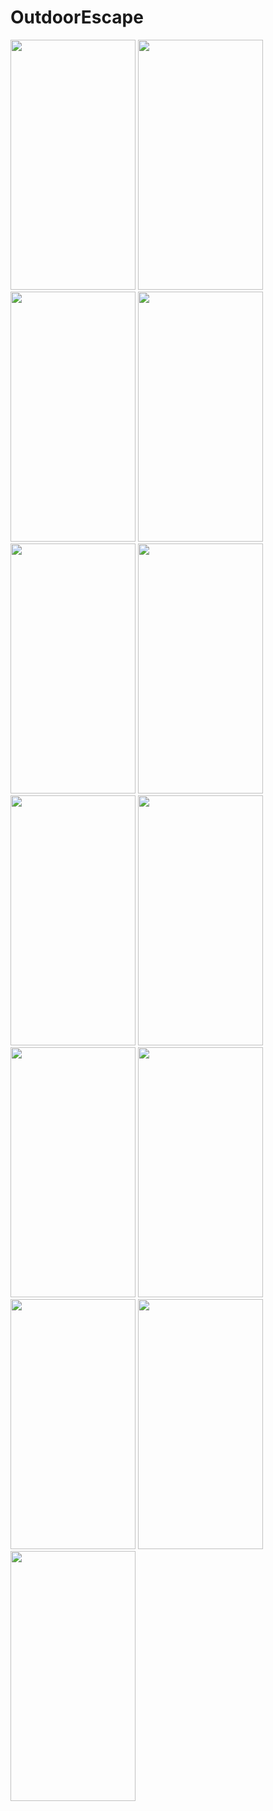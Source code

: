 # OutdoorEscape


<img src="https://github.com/patrykmaterla/OutdoorEscape-public/assets/101121453/390a0b91-4065-47d3-89a6-6109ea7a87c9" width="200" height="400">

<img src="https://github.com/patrykmaterla/OutdoorEscape-public/assets/101121453/625b81ad-8e95-4ea0-b2e1-00febae72ca2" width="200" height="400">

<img src="https://github.com/patrykmaterla/OutdoorEscape-public/assets/101121453/2d7b39e4-e8da-4752-b1cd-a8b7c66fe78e" width="200" height="400">

<img src="https://github.com/patrykmaterla/OutdoorEscape-public/assets/101121453/ff069dec-3a12-445c-b2bc-3a596e0eafcd" width="200" height="400">

<img src="https://github.com/patrykmaterla/OutdoorEscape-public/assets/101121453/f5a12436-e825-4515-9032-13c2c02c1711" width="200" height="400">

<img src="https://github.com/patrykmaterla/OutdoorEscape-public/assets/101121453/d967350f-3b8d-446d-9404-9b21947009eb" width="200" height="400">

<img src="https://github.com/patrykmaterla/OutdoorEscape-public/assets/101121453/5089173b-7857-4019-aae7-e7c852bcf903" width="200" height="400">

<img src="https://github.com/patrykmaterla/OutdoorEscape-public/assets/101121453/93419bb5-c656-40e3-aa51-edccfb7b1be0" width="200" height="400">

<img src="https://github.com/patrykmaterla/OutdoorEscape-public/assets/101121453/3b72edef-99ae-43e3-8143-a5c044a420c5" width="200" height="400">

<img src="https://github.com/patrykmaterla/OutdoorEscape-public/assets/101121453/2fa89e71-e248-4924-9da6-54fefb0c7132" width="200" height="400">

<img src="https://github.com/patrykmaterla/OutdoorEscape-public/assets/101121453/14e465ee-6861-432f-bb61-18cf8d86b74a" width="200" height="400">

<img src="https://github.com/patrykmaterla/OutdoorEscape-public/assets/101121453/39166361-5f40-4dbe-bd1d-577f6619d678" width="200" height="400">

<img src="https://github.com/patrykmaterla/OutdoorEscape-public/assets/101121453/a00490dc-8911-4ca2-a284-84bcdf3366dd" width="200" height="400">
